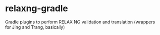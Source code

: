 # relaxng-gradle
Gradle plugins to perform RELAX NG validation and translation (wrappers for Jing and Trang, basically)
